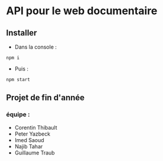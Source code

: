 # API pour le web documentaire

## Installer
* Dans la console :
~~~~
npm i
~~~~

* Puis :
~~~~
npm start
~~~~

## Projet de fin d'année
### équipe : 
- Corentin Thibault
- Peter Yazbeck
- Imed Saoud
- Najib Tahar
- Guillaume Traub
